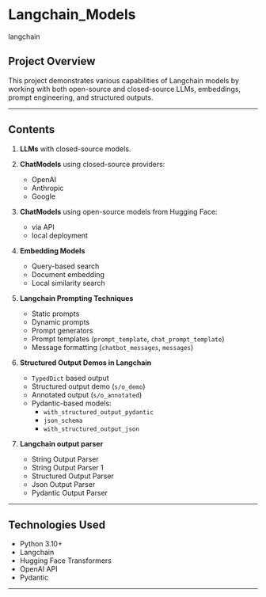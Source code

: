 # Langchain_Models
langchain

## Project Overview

This project demonstrates various capabilities of Langchain models by working with both open-source and closed-source LLMs, embeddings, prompt engineering, and structured outputs.

---

## Contents

1. **LLMs** with closed-source models.  
2. **ChatModels** using closed-source providers:  
   - OpenAI  
   - Anthropic  
   - Google  

3. **ChatModels** using open-source models from Hugging Face:  
   - via API  
   - local deployment  

4. **Embedding Models**  
   - Query-based search  
   - Document embedding  
   - Local similarity search  

5. **Langchain Prompting Techniques**  
   - Static prompts  
   - Dynamic prompts  
   - Prompt generators  
   - Prompt templates (`prompt_template`, `chat_prompt_template`)  
   - Message formatting (`chatbot_messages`, `messages`)  

6. **Structured Output Demos in Langchain**  
   - `TypedDict` based output  
   - Structured output demo (`s/o_demo`)  
   - Annotated output (`s/o_annotated`)  
   - Pydantic-based models:  
     - `with_structured_output_pydantic`  
     - `json_schema`  
     - `with_structured_output_json`

7. **Langchain output parser**
   - String Output Parser
   - String Output Parser 1
   - Structured Output Parser
   - Json Output Parser
   - Pydantic Output Parser

---

## Technologies Used

- Python 3.10+
- Langchain
- Hugging Face Transformers
- OpenAI API
- Pydantic

---

